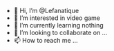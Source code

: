- 👋 Hi, I’m @Lefanatique
- 👀 I’m interested in video game
- 🌱 I’m currently learning nothing
- 💞️ I’m looking to collaborate on ...
- 📫 How to reach me ...

<!---
Lefanatique/Lefanatique is a ✨ special ✨ repository because its `README.md` (this file) appears on your GitHub profile.
You can click the Preview link to take a look at your changes.
--->
